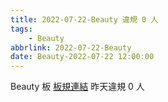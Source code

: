 ```yaml
---
title: 2022-07-22-Beauty 違規 0 人
tags:
    - Beauty
abbrlink: 2022-07-22-Beauty
date: Beauty-2022-07-22 12:00:00
---
```

Beauty 板 [板規連結](https://www.ptt.cc/bbs/Beauty/M.1630069980.A.84B.html)
昨天違規 0 人
